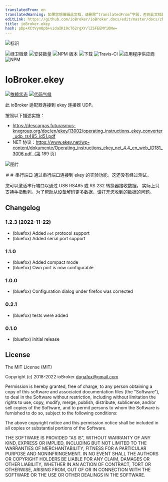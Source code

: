 ```yaml
---
translatedFrom: en
translatedWarning: 如果您想编辑此文档，请删除“translatedFrom”字段，否则此文档将再次自动翻译
editLink: https://github.com/ioBroker/ioBroker.docs/edit/master/docs/zh-cn/adapterref/iobroker.ekey/README.md
title: ioBroker.ekey
hash: pDp+XCtVymOpb+vidaIK19cT62rgXY/lZSFEEMYiONw=
---
```

![标识](../../../en/adapterref/iobroker.ekey/admin/ekey.png)

![绿卫徽章](https://badges.greenkeeper.io/ioBroker/ioBroker.ekey.svg)
![安装数量](http://iobroker.live/badges/ekey-stable.svg)
![NPM 版本](http://img.shields.io/npm/v/iobroker.ekey.svg)
![下载](https://img.shields.io/npm/dm/iobroker.ekey.svg)
![Travis-CI](http://img.shields.io/travis/ioBroker/ioBroker.ekey/master.svg)
![应用程序供应商](https://ci.appveyor.com/api/projects/status/github/ioBroker/ioBroker.ekey?branch=master&svg=true)
![NPM](https://nodei.co/npm/iobroker.ekey.png?downloads=true)

# IoBroker.ekey
[![依赖状态](https://gemnasium.com/badges/github.com/ioBroker/ioBroker.ekey.svg)](https://gemnasium.com/github.com/ioBroker/ioBroker.ekey) [![代码气候](https://codeclimate.com/github/ioBroker/ioBroker.ekey/badges/gpa.svg)](https://codeclimate.com/github/ioBroker/ioBroker.ekey)

此 ioBroker 适配器连接到 ekey 连接器 UDP。

按照以下描述实施：

- https://descargas.futurasmus-knxgroup.org/doc/en/ekey/13002/operating_instructions_ekey_converter_udp_rs485_id51.pdf
- NET 协议：https://www.ekey.net/wp-content/dokumente/Operating_instructions_ekey_net_4.4_en_web_ID181_3006.pdf（第 189 页）

![图片](../../../en/adapterref/iobroker.ekey/img/ekey.png)

＃＃ 串行端口
通过串行端口连接到 ekey 的实验功能。这还没有经过测试。

您可以激活串行端口以通过 USB RS485 或 RS 232 转换器接收数据。
实际上只支持手指散列。为了帮助从设备解码更多数据，请打开您收到的数据的问题。

## Changelog
<!--
	### **WORK IN PROGRESS**
-->
### 1.2.3 (2022-11-22)
* (bluefox) Added `net` protocol support
* (bluefox) Added serial port support

### 1.1.0
* (bluefox) Added compact mode
* (bluefox) Own port is now configurable

### 1.0.0
* (bluefox) Configuration dialog under firefox was corrected

### 0.2.1
* (bluefox) tests were added

### 0.1.0
* (bluefox) initial release

## License

The MIT License (MIT)

Copyright (c) 2018-2022 ioBroker <dogafox@gmail.com>

Permission is hereby granted, free of charge, to any person obtaining a copy
of this software and associated documentation files (the "Software"), to deal
in the Software without restriction, including without limitation the rights
to use, copy, modify, merge, publish, distribute, sublicense, and/or sell
copies of the Software, and to permit persons to whom the Software is
furnished to do so, subject to the following conditions:

The above copyright notice and this permission notice shall be included in all
copies or substantial portions of the Software.

THE SOFTWARE IS PROVIDED "AS IS", WITHOUT WARRANTY OF ANY KIND, EXPRESS OR
IMPLIED, INCLUDING BUT NOT LIMITED TO THE WARRANTIES OF MERCHANTABILITY,
FITNESS FOR A PARTICULAR PURPOSE AND NONINFRINGEMENT. IN NO EVENT SHALL THE
AUTHORS OR COPYRIGHT HOLDERS BE LIABLE FOR ANY CLAIM, DAMAGES OR OTHER
LIABILITY, WHETHER IN AN ACTION OF CONTRACT, TORT OR OTHERWISE, ARISING FROM,
OUT OF OR IN CONNECTION WITH THE SOFTWARE OR THE USE OR OTHER DEALINGS IN THE
SOFTWARE.